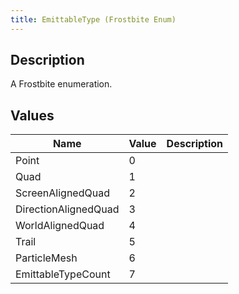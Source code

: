 ```yaml
---
title: EmittableType (Frostbite Enum)
---
```

## Description

A Frostbite enumeration.

## Values

| Name                 | Value | Description |
| -------------------- | ----- | ----------- |
| Point                | 0     |             |
| Quad                 | 1     |             |
| ScreenAlignedQuad    | 2     |             |
| DirectionAlignedQuad | 3     |             |
| WorldAlignedQuad     | 4     |             |
| Trail                | 5     |             |
| ParticleMesh         | 6     |             |
| EmittableTypeCount   | 7     |             |
